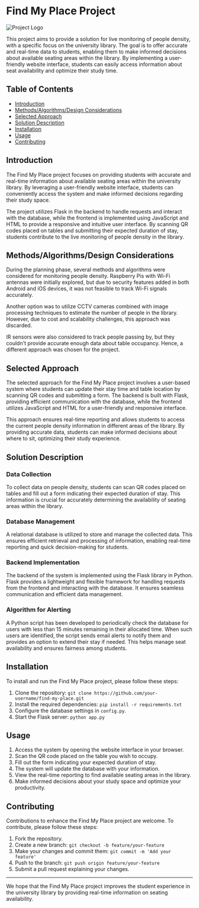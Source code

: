 # Find My Place Project

![Project Logo](https://th.bing.com/th/id/OIP.tCZvYUrupfqaMWhRl8BxvAAAAA?pid=ImgDet&rs=1)

This project aims to provide a solution for live monitoring of people density, with a specific focus on the university library. The goal is to offer accurate and real-time data to students, enabling them to make informed decisions about available seating areas within the library. By implementing a user-friendly website interface, students can easily access information about seat availability and optimize their study time.

## Table of Contents
- [Introduction](#introduction)
- [Methods/Algorithms/Design Considerations](#methods-algorithms-design-considerations)
- [Selected Approach](#selected-approach)
- [Solution Description](#solution-description)
- [Installation](#installation)
- [Usage](#usage)
- [Contributing](#contributing)

## Introduction

The Find My Place project focuses on providing students with accurate and real-time information about available seating areas within the university library. By leveraging a user-friendly website interface, students can conveniently access the system and make informed decisions regarding their study space.

The project utilizes Flask in the backend to handle requests and interact with the database, while the frontend is implemented using JavaScript and HTML to provide a responsive and intuitive user interface. By scanning QR codes placed on tables and submitting their expected duration of stay, students contribute to the live monitoring of people density in the library.

## Methods/Algorithms/Design Considerations

During the planning phase, several methods and algorithms were considered for monitoring people density. Raspberry Pis with Wi-Fi antennas were initially explored, but due to security features added in both Android and iOS devices, it was not feasible to track Wi-Fi signals accurately.

Another option was to utilize CCTV cameras combined with image processing techniques to estimate the number of people in the library. However, due to cost and scalability challenges, this approach was discarded.

IR sensors were also considered to track people passing by, but they couldn't provide accurate enough data about table occupancy. Hence, a different approach was chosen for the project.

## Selected Approach

The selected approach for the Find My Place project involves a user-based system where students can update their stay time and table location by scanning QR codes and submitting a form. The backend is built with Flask, providing efficient communication with the database, while the frontend utilizes JavaScript and HTML for a user-friendly and responsive interface.

This approach ensures real-time reporting and allows students to access the current people density information in different areas of the library. By providing accurate data, students can make informed decisions about where to sit, optimizing their study experience.

## Solution Description

### Data Collection
To collect data on people density, students can scan QR codes placed on tables and fill out a form indicating their expected duration of stay. This information is crucial for accurately determining the availability of seating areas within the library.

### Database Management
A relational database is utilized to store and manage the collected data. This ensures efficient retrieval and processing of information, enabling real-time reporting and quick decision-making for students.

### Backend Implementation
The backend of the system is implemented using the Flask library in Python. Flask provides a lightweight and flexible framework for handling requests from the frontend and interacting with the database. It ensures seamless communication and efficient data management.

### Algorithm for Alerting
A Python script has been developed to periodically check the database for users with less than 15 minutes remaining in their allocated time. When such users are identified, the script sends email alerts to notify them and provides an option to extend their stay if needed. This helps manage seat availability and ensures fairness among students.

## Installation

To install and run the Find My Place project, please follow these steps:

1. Clone the repository: `git clone https://github.com/your-username/find-my-place.git`
2. Install the required dependencies: `pip install -r requirements.txt`
3. Configure the database settings in `config.py`.
4. Start the Flask server: `python app.py`

## Usage

1. Access the system by opening the website interface in your browser.
2. Scan the QR code placed on the table you wish to occupy.
3. Fill out the form indicating your expected duration of stay.
4. The system will update the database with your information.
5. View the real-time reporting to find available seating areas in the library.
6. Make informed decisions about your study space and optimize your productivity.

## Contributing

Contributions to enhance the Find My Place project are welcome. To contribute, please follow these steps:

1. Fork the repository.
2. Create a new branch: `git checkout -b feature/your-feature`
3. Make your changes and commit them: `git commit -m 'Add your feature'`
4. Push to the branch: `git push origin feature/your-feature`
5. Submit a pull request explaining your changes.

---

We hope that the Find My Place project improves the student experience in the university library by providing real-time information on seating availability.
